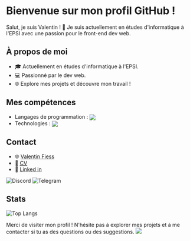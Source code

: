 # Bienvenue sur mon profil GitHub !

Salut, je suis Valentin ! 👋 Je suis actuellement en études d'informatique à l'EPSI avec une passion pour le front-end dev web.



## À propos de moi

- 🎓 Actuellement en études d'informatique à l'EPSI.
- 💻 Passionné par le dev web.
- 🌐 Explore mes projets et découvre mon travail !

## Mes compétences

- Langages de programmation : <img align="center" src="https://skillicons.dev/icons?i=html,css,javascript,python&theme=light" />
- Technologies : <img align="center" src="https://skillicons.dev/icons?i=tailwind,vuejs,mysql,symfony&theme=light" />

## Contact

- 🌐 [Valentin Fiess](https://www.valentin-fiess.fr)
- 🪪 [CV](https://www.valentin-fiess.fr/assets/assets_index/CV.pdf)
- 💼 [Linked in](https://www.linkedin.com/in/valentin-fiess/)

![Discord](https://img.shields.io/badge/valmtp-5865F2?style=for-the-badge&logo=discord&logoColor=white)
![Telegram](https://img.shields.io/badge/ValMtp-2CA5E0?style=for-the-badge&logo=telegram&logoColor=white)

## Stats

![Top Langs](https://github-readme-stats.vercel.app/api/top-langs/?username=ValMtp3&layout=donut-vertical)
  
Merci de visiter mon profil ! N'hésite pas à explorer mes projets et à me contacter si tu as des questions ou des suggestions.
[![](https://visitcount.itsvg.in/api?id=ValMtp3&label=Profile%20Views&color=12&icon=0&pretty=true)](https://visitcount.itsvg.in)
